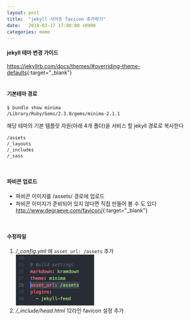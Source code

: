 ```yaml
---
layout: post
title:  "jekyll 사이트 favicon 추가하기"
date:   2018-03-17 17:00:00 +0900
categories: memo
---
```


#### jekyll 테마 변경 가이드  
<https://jekyllrb.com/docs/themes/#overriding-theme-defaults>{:target="_blank"}  
<br>

#### 기본테마 경로  
```
$ bundle show minima
/Library/Ruby/Gems/2.3.0/gems/minima-2.1.1
```
해당 테마의 기본 템플릿 자원(아래 4개 폴더)을 서비스 할 jekyll 경로로 복사한다
```
/assets  
/_layouts  
/_includes  
/_sass
```
<br>

#### 파비콘 업로드
* 파비콘 이미지를 /assets/ 경로에 업로드  
* 파비콘 이미지가 준비되어 있지 않다면 직접 만들어 볼 수 도 있다  
  <http://www.degraeve.com/favicon/>{:target="_blank"}


<br>


#### 수정파일
1. */_config.yml* 에 `asset_url: /assets` 추가  
![코드](/images/config.yml.png)
1. */_include/head.html* 12라인 favicon 설정 추가
  <script src="https://gist.github.com/min9nim/b61230296c6b9d755a77cf0fc4639fbe.js"></script>

